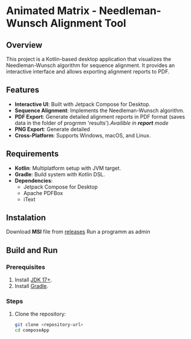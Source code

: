 # Animated Matrix - Needleman-Wunsch Alignment Tool

## Overview

This project is a Kotlin-based desktop application that visualizes the Needleman-Wunsch algorithm for sequence alignment. It provides an interactive interface and allows exporting alignment reports to PDF.

## Features

- **Interactive UI**: Built with Jetpack Compose for Desktop.
- **Sequence Alignment**: Implements the Needleman-Wunsch algorithm.
- **PDF Export**: Generate detailed alignment reports in PDF format (saves data in the folder of progrmm 'results').*Availible in **report** mode*
- **PNG Export**: Generate detailed 
- **Cross-Platform**: Supports Windows, macOS, and Linux.

## Requirements

- **Kotlin**: Multiplatform setup with JVM target.
- **Gradle**: Build system with Kotlin DSL.
- **Dependencies**:
  - Jetpack Compose for Desktop
  - Apache PDFBox
  - iText

## Instalation 
Download **MSI** file from [releases](https://github.com/timGalk/NWAlgo/releases)
Run a programm as admin 

## Build and Run

### Prerequisites

1. Install [JDK 17+](https://adoptopenjdk.net/).
2. Install [Gradle](https://gradle.org/).

### Steps

1. Clone the repository:
   ```bash
   git clone <repository-url>
   cd composeApp


